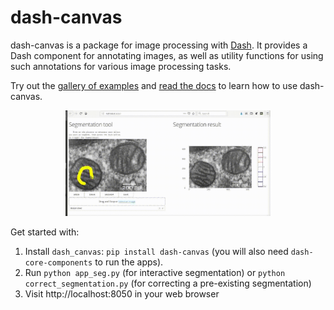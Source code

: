 # dash-canvas

dash-canvas is a package for image processing with 
[Dash](https://dash.plotly.com/). It provides a Dash component for
annotating images, as well as utility functions for using such
annotations for various image processing tasks. 

Try out the 
[gallery of examples](https://dash-canvas.plotly.host/Portal/) and [read
the docs](https://dash.plotly.com/canvas) to learn how to use dash-canvas.

<p style="text-align:center;"><img src="doc/segmentation.gif" alt="Segmentation app" width="65%"></p>


Get started with:
1. Install `dash_canvas`: `pip install dash-canvas` (you will also need
   `dash-core-components` to run the apps).
2. Run `python app_seg.py` (for interactive segmentation) or 
   `python correct_segmentation.py` (for correcting a pre-existing
   segmentation)
3. Visit http://localhost:8050 in your web browser



